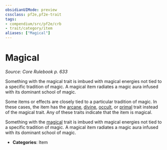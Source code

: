 ```yaml
---
obsidianUIMode: preview
cssclass: pf2e,pf2e-trait
tags:
- compendium/src/pf2e/crb
- trait/category/item
aliases: ["Magical"]
---
```

# Magical  
*Source: Core Rulebook p. 633*  

Something with the magical trait is imbued with magical energies not tied to a specific tradition of magic. A magical item radiates a magic aura infused with its dominant school of magic.

Some items or effects are closely tied to a particular tradition of magic. In these cases, the item has the [arcane](/rules/traits/arcane.md), [divine](/rules/traits/divine.md), [occult](/rules/traits/occult.md), or [primal](/rules/traits/primal.md) trait instead of the magical trait. Any of these traits indicate that the item is magical.

Something with the [magical](/rules/traits/magical.md) trait is imbued with magical energies not tied to a specific tradition of magic. A magical item radiates a magic aura infused with its dominant school of magic.

- **Categories**: Item